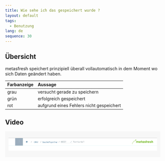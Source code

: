 ```yaml
---
title: Wie sehe ich das gespeichert wurde ?
layout: default
tags:
  - Benutzung
lang: de
sequence: 30
---
```


## Übersicht

metasfresh speichert prinzipiell überall vollautomatisch in dem Moment wo sich Daten geändert haben.

| Farbanzeige     | Aussage    |
| :------------- | :------------- |
| grau       | versucht gerade zu speichern       |
| grün |  erfolgreich gespeichert|
| rot | aufgrund eines Fehlers nicht gespeichert

## Video

![](assets/saveindicator2.gif)
